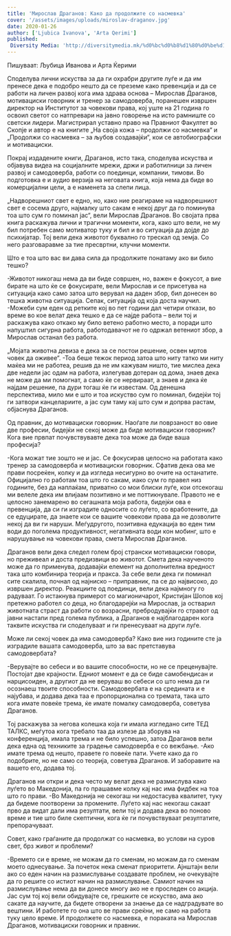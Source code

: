 ```yaml
---
title: 'Мирослав Драганов: Како да продолжите со насмевка'
cover: '/assets/images/uploads/miroslav-draganov.jpg'
date: 2020-01-26
author: ['Ljubica Ivanova', 'Arta Qerimi']
published:
 Diversity Media: 'http://diversitymedia.mk/%d0%bc%d0%b8%d1%80%d0%be%d1%81%d0%bb%d0%b0%d0%b2-%d0%b4%d1%80%d0%b0%d0%b3%d0%b0%d0%bd%d0%be%d0%b2-%d0%ba%d0%b0%d0%ba%d0%be-%d0%b4%d0%b0-%d0%bf%d1%80%d0%be%d0%b4%d0%be%d0%bb%d0%b6%d0%b8%d1%82%d0%b5/'
---
```


Пишуваат: Љубица Иванова и Арта Ќерими

Споделува лични искуства за да ги охрабри другите луѓе и да им пренесе дека е подобро нешто да се преземе како превенција и да се работи на личен развој кога има здрава основа – Мирослав Драганов, мотивациски говорник и тренер за самодоверба, поранешен извршен директор на Институтот за човекови права, кој уште на 21 година го освоил светот со натпревари на јавно говорење на исто рамниште со светски лидери. Магистрирал уставно право на Правниот Факултет во Скопје и автор е на книгите „На своја кожа – продолжи со насмевка“ и „Продолжи со насмевка – за љубов создавајќи“, кои се автобиографски и мотивациски.

Покрај издадените книги, Драганов, исто така, споделува искуства и објавува видеа на социјалните мрежи, држи и работилници за личен развој и самодоверба, работи со поединци, компании, тимови. Во подготовка е и аудио верзија на неговата книга, која нема да биде во комерцијални цели, а е наменета за слепи лица.

„Надворешниот свет е едно, но, како ние реагираме на надворешниот свет е сосема друго, најмалку што сакам е некој друг да го поминува тоа што сум го поминал јас“, вели Мирослав Драганов.
Во својата прва книга раскажува лични и трагични моменти, кога, како што вели, не му бил потребен само мотиватор туку и бил и во ситуација да дојде до психијатар. Тој вели дека животот буквално го трескал од земја.
Со него разговаравме за тие пресвртни, клучни моменти.

Што е тоа што вас ви дава сила да продолжите понатаму ако ви било тешко?

-Животот никогаш нема да ви биде совршен, но, важен е фокусот, а вие бирате на што ќе се фокусирате, вели Мирослав и се присетува на ситуација како само затоа што верувал на даден збор, бил донесен во тешка животна ситуација. Сепак, ситуација од која доста научил.
-Можеби сум еден од ретките кој во пет години дал четири откази, во време во кое велат дека тешко е да се најде работа – вели тој и раскажува како откако му било ветено работно место, а поради што напуштил сигурна работа, работодавачот не го одржал ветениот збор, а Мирослав останал без работа.

„Мојата животна девиза е дека за се постои решение, освен мртов човек да оживее“.
-Тоа беше тежок период затоа што ниту татко ми ниту маќеа ми не работеа, решив да не им кажувам ништо, тие мислеа дека две недели јас одам на работа, излегував дотеран од дома, знаев дека не може да ми помогнат, а само ќе се нервираат, а знаев и дека ќе најдам решение, па дури тогаш ќе ги известам. Од денешна перспектива, мило ми е што и тоа искуство сум го поминал, бидејќи тој ги затвори канцелариите, а јас сум таму кај што сум и допрва растам, објаснува Драганов.

Од правник, до мотивациски говорник. Наоѓате ли поврзаност во овие две професии, бидејќи не секој може да биде мотивациски говорник? Кога вие првпат почувствувавте дека тоа може да биде ваша професија?

-Кога можат тие зошто не и јас. Се фокусирав целосно на работата како тренер за самодоверба и мотивациски говорник. Сфатив дека ова ме прави посреќен, колку и да изгледа несигурно во очите на останатите. Официјално го работам тоа што го сакам, иако сум го правел низ годините, без да наплаќам, приватно со мои блиски луѓе, кои отсекогаш ми велеле дека им влијаам позитивно и ме поттикнувале. Правото не е целосно занемарено во сегашната моја работа, бидејќи ова е превенција, да си ги изградите односите со луѓето, со вработените, да се едуцирате, да знаете кои се вашите човекови права да не дозволите некој да ви ги наруши. Меѓудругото, позитивна едукација во еден тим води до поголема продуктивност, негативната води кон мобинг, што е нарушување на човекови права, смета Мирослав Драганов.

Драганов вели дека следел голем број странски мотивациски говори, но преживеал и доста предизвици во животот. Смета дека наученото може да го применува, додавајќи елемент на дополнителна вредност така што комбинира теорија и пракса. За себе вели дека ги поминал сите скалила, почнал од најниско – приправник, па се до највисоко, до извршен директор.
Реакциите од поединци, вели дека најмногу го радуваат. Го истакнува примерот со магионичарот, Кристијан Шопов кој претежно работел со деца, но благодарејќи на Мирослав, ја остварил животната страст да работи со возрасни, пребродувајќи го стравот од јавни настапи пред голема публика, а Драганов е најблагодарен кога таквите искуства ги споделуваат и ги пренесуваат на други луѓе.

Може ли секој човек да има самодоверба? Како вие низ годините сте ја изградиле вашата самодоверба, што за вас претставува самодовербата?

-Верувајте во себеси и во вашите способности, но не се преценувајте.
Постојат две крајности. Едниот момент е да се биде самобендисан и нарцисоиден, а другиот да не веруваш во себеси со што нема да ги осознаеш твоите способности. Самодовербата е на средината и е најубава, и додава дека таа е пропорционална со тремата, така што кога имате повеќе трема, ќе имате помалку самодоверба, советува Драганов.

Тој раскажува за негова колешка која ги имала изгледано сите ТЕД ТАЛКС, меѓутоа кога требало таа да излезе да зборува на конференција, имала трема и не било успешно, затоа Драганов вели дека една од техниките за градење самодоверба е со вежбање.
-Ако имате трема од нешто, правете го повеќе пати. Учете како да го подобрите, но не само со теорија, советува Драганов. И заборавите на вашето его, додава тој.

Драганов ни откри и дека често му велат дека не размислува како луѓето во Македонија, па го прашавме колку кај нас има фидбек на тоа што го прави.
-Во Македонија не секогаш ни недостасува квалитет, туку да бидеме поотворени за промените. Луѓето кај нас некогаш сакаат прво да видат дали има резултати, вели тој и додава дека во поново време и тие што биле скептични, кога ќе ги почувствуваат резултатите, препорачуваат.

Совет, како граѓаните да продолжат со насмевка, во услови на суров свет, брз живот и проблеми?

-Времето си е време, не можам да го сменам, но можам да го сменам моето однесување. За почеток нека сменат приоритети. Ајнштајн вели ако со еден начин на размислување создавате проблем, не очекувајте да го решите со истиот начин на размислување. Самиот начин на размислување нема да ви донесе многу ако не е проследен со акција. Јас сум тој кој вели обидувајте се, грешките се искуство, ама ако сакате да научите, да бидете отворени за знаење да се надградувате во вештини. И работете го она што ве прави среќни, не само на работа туку цело време. И продолжете со насмевка, е пораката на Мирослав Драганов, мотивациски говорник и правник.